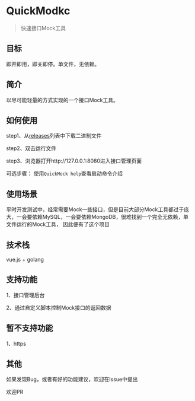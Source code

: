 # QuickModkc 

> 快速接口Mock工具

## 目标

即开即用，即关即停。单文件，无依赖。

## 简介

以尽可能轻量的方式实现的一个接口Mock工具。

## 如何使用

step1、从[releases](https://github.com/Jinnrry/QuickMock/releases)列表中下载二进制文件

step2、双击运行文件

step3、浏览器打开http://127.0.0.1:8080进入接口管理页面

可选步骤：
    使用`QuickMock help`查看启动命令介绍


## 使用场景

平时开发测试中，经常需要Mock一些接口，但是目前大部分Mock工具都过于庞大，一会要依赖MySQL，一会要依赖MongoDB，很难找到一个完全无依赖，单文件运行的Mock工具，
因此便有了这个项目

## 技术栈

vue.js + golang



## 支持功能

1、接口管理后台

2、通过自定义脚本控制Mock接口的返回数据

## 暂不支持功能

1、https

## 其他

如果发现Bug，或者有好的功能建议，欢迎在Issue中提出

欢迎PR
